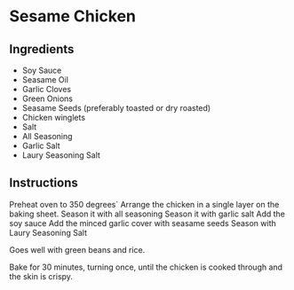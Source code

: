 # Sesame Chicken

## Ingredients

- Soy Sauce
- Seasame Oil
- Garlic Cloves
- Green Onions
- Seasame Seeds (preferably toasted or dry roasted)
- Chicken winglets
- Salt
- All Seasoning
- Garlic Salt
- Laury Seasoning Salt

## Instructions

Preheat oven to 350 degrees`
Arrange the chicken in a single layer on the baking sheet. 
Season it with all seasoning
Season it with garlic salt
Add the soy sauce
Add the minced garlic
cover with seasame seeds
Season with Laury Seasoning Salt

Goes well with green beans and rice.

Bake for 30 minutes, turning once, until the chicken is cooked through and the skin is crispy.
